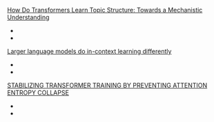 [How Do Transformers Learn Topic Structure: Towards a Mechanistic Understanding](https://arxiv.org/abs/2303.04245)

-
-

[Larger language models do in-context learning differently](https://arxiv.org/abs/2303.03846)

-
-

[STABILIZING TRANSFORMER TRAINING BY PREVENTING ATTENTION ENTROPY COLLAPSE](https://arxiv.org/pdf/2303.06296.pdf)

-
-


